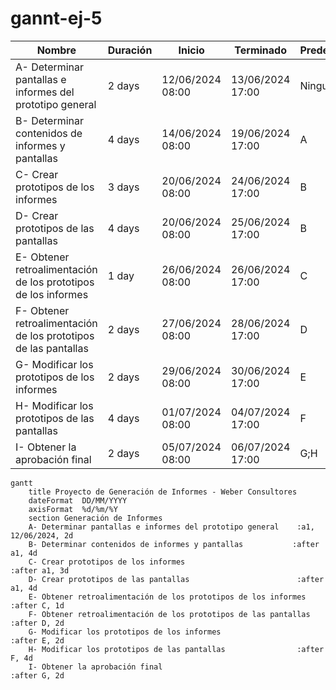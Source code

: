# gannt-ej-5

| Nombre                                                  | Duración | Inicio         | Terminado       | Predecesores |
|---------------------------------------------------------|----------|----------------|------------------|--------------|
| A- Determinar pantallas e informes del prototipo general | 2 days   | 12/06/2024 08:00 | 13/06/2024 17:00 | Ninguno      |
| B- Determinar contenidos de informes y pantallas        | 4 days   | 14/06/2024 08:00 | 19/06/2024 17:00 | A            |
| C- Crear prototipos de los informes                     | 3 days   | 20/06/2024 08:00 | 24/06/2024 17:00 | B            |
| D- Crear prototipos de las pantallas                   | 4 days   | 20/06/2024 08:00 | 25/06/2024 17:00 | B            |
| E- Obtener retroalimentación de los prototipos de los informes | 1 day   | 26/06/2024 08:00 | 26/06/2024 17:00 | C            |
| F- Obtener retroalimentación de los prototipos de las pantallas   | 2 days   | 27/06/2024 08:00 | 28/06/2024 17:00 | D            |
| G- Modificar los prototipos de los informes             | 2 days   | 29/06/2024 08:00 | 30/06/2024 17:00 | E            |
| H- Modificar los prototipos de las pantallas           | 4 days   | 01/07/2024 08:00 | 04/07/2024 17:00 | F            |
| I- Obtener la aprobación final                          | 2 days   | 05/07/2024 08:00 | 06/07/2024 17:00 | G;H          |

```mermaid
gantt
    title Proyecto de Generación de Informes - Weber Consultores
    dateFormat  DD/MM/YYYY
    axisFormat  %d/%m/%Y
    section Generación de Informes
    A- Determinar pantallas e informes del prototipo general    :a1, 12/06/2024, 2d
    B- Determinar contenidos de informes y pantallas           :after a1, 4d
    C- Crear prototipos de los informes                          :after a1, 3d
    D- Crear prototipos de las pantallas                        :after a1, 4d
    E- Obtener retroalimentación de los prototipos de los informes :after C, 1d
    F- Obtener retroalimentación de los prototipos de las pantallas   :after D, 2d
    G- Modificar los prototipos de los informes                  :after E, 2d
    H- Modificar los prototipos de las pantallas                :after F, 4d
    I- Obtener la aprobación final                               :after G, 2d

